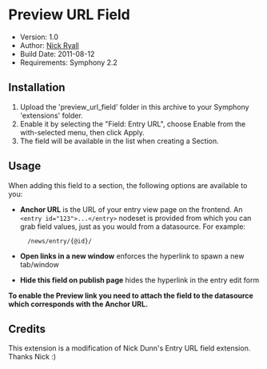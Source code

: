 # Preview URL Field
 
* Version: 1.0
* Author: [Nick Ryall](http://randb.com.au)
* Build Date: 2011-08-12
* Requirements: Symphony 2.2

## Installation
 
1. Upload the 'preview_url_field' folder in this archive to your Symphony 'extensions' folder.
2. Enable it by selecting the "Field: Entry URL", choose Enable from the with-selected menu, then click Apply.
3. The field will be available in the list when creating a Section.

## Usage

When adding this field to a section, the following options are available to you:

* **Anchor URL** is the URL of your entry view page on the frontend. An `<entry id="123">...</entry>` nodeset is provided from which you can grab field values, just as you would from a datasource. For example:

		/news/entry/{@id}/

* **Open links in a new window** enforces the hyperlink to spawn a new tab/window
* **Hide this field on publish page** hides the hyperlink in the entry edit form

**To enable the Preview link you need to attach the field to the datasource which corresponds with the Anchor URL.**

## Credits

This extension is a modification of Nick Dunn's Entry URL field extension. Thanks Nick :)
